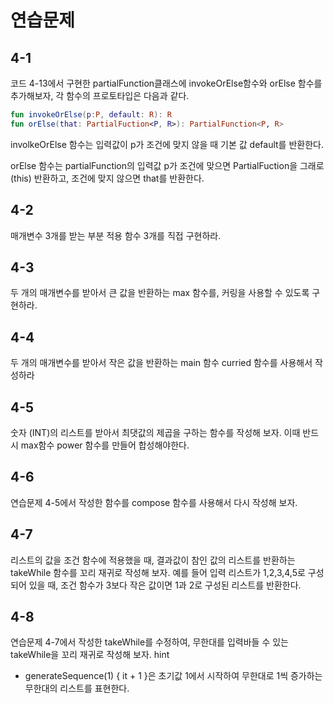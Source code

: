 # 연습문제

## 4-1
코드 4-13에서 구현한 partialFunction클래스에 invokeOrElse함수와 orElse 함수를 추가해보자, 각 함수의 프로토타입은 다음과 같다.

```kotlin
fun invokeOrElse(p:P, default: R): R
fun orElse(that: PartialFuction<P, R>): PartialFunction<P, R>
```

involkeOrElse 함수는 입력값이 p가 조건에 맞지 않을 때 기본 값 default를 반환한다.

orElse 함수는 partialFunction의 입력값 p가 조건에 맞으면 PartialFuction을 그래로(this) 반환하고, 조건에 맞지 않으면 that를 반환한다.

## 4-2
매개변수 3개를 받는 부분 적용 함수 3개를 직접 구현하라.

## 4-3
두 개의 매개변수를 받아서 큰 값을 반환하는 max 함수를, 커링을 사용할 수 있도록 구현하라.

## 4-4
두 개의 매개변수를 받아서 작은 값을 반환하는 main 함수 curried 함수를 사용해서 작성하라

## 4-5
숫자 (INT)의 리스트를 받아서 최댓값의 제곱을 구하는 함수를 작성해 보자. 이때 반드시 max함수 power 함수를 만들어 합성해야한다.

## 4-6
연습문제 4-5에서 작성한 함수를 compose 함수를 사용해서 다시 작성해 보자.

## 4-7
리스트의 값을 조건 함수에 적용했을 때, 결과값이 참인 값의 리스트를 반환하는 takeWhile 함수를 꼬리 재귀로 작성해 보자. 예를 들어 입력 리스트가 1,2,3,4,5로 구성되어 있을 때, 조건 함수가 3보다 작은 값이면 1과 2로 구성된 리스트를 반환한다.

## 4-8
연습문제 4-7에서 작성한 takeWhile를 수정하여, 무한대를 입력바들 수 있는 takeWhile을 꼬리 재귀로 작성해 보자.
hint
 - generateSequence(1) { it + 1 }은 초기값 1에서 시작하여 무한대로 1씩 증가하는 무한대의 리스트를 표현한다.
